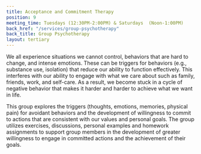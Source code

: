 ```yaml
---
title: Acceptance and Commitment Therapy
position: 9
meeting_time: Tuesdays (12:30PM-2:00PM) & Saturdays  (Noon-1:00PM)
back_href: "/services/group-psychotherapy"
back_title: Group Psychotherapy
layout: tertiary
---
```


We all experience situations we cannot control, behaviors that are hard to change, and intense emotions.  These can be triggers for behaviors (e.g., substance use, isolation) that reduce our ability to function effectively.  This interferes with our ability to engage with what we care about such as family, friends, work, and self-care.  As a result, we become stuck in a cycle of negative behavior that makes it harder and harder to achieve what we want in life.

This  group explores the triggers (thoughts, emotions, memories, physical pain) for avoidant behaviors and the development of willingness to commit to actions that are consistent with our values and personal goals.  The group utilizes exercises, discussions, personal examples and homework assignments to support group members in the development of greater willingness to engage in committed actions and the achievement of their goals.
